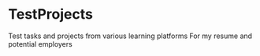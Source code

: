 # TestProjects
Test tasks and projects from various learning platforms
For my resume and potential employers
